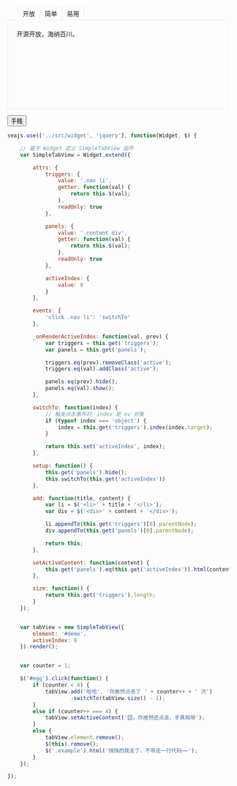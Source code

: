<style>
    #simple-tabs {
        width: 400px;
    }

    .nav li {
        list-style: none;
        float: left;
        border: 1px solid #eee;
        padding: 5px 10px;
        border-bottom: none;
        cursor: pointer;
    }

    .nav li.active {
        background: #eee;
    }

    .content {
        clear: both;
        border: 1px solid #eee;
        height: 200px;
        width: 500px;
        overflow: hidden;
    }

    .content div {
        height: 200px;
        padding: 20px;
    }
</style>

<div id="demo">
    <ul class="nav">
        <li>开放</li>
        <li>简单</li>
        <li>易用</li>
    </ul>
    <div class="content">
        <div>开源开放，海纳百川。</div>
        <div>如无必要，勿增实体。</div>
        <div>一目了然，容易学习。</div>
    </div>
</div>

<button id="egg">手贱</button>


```javascript
seajs.use(['../src/widget', 'jquery'], function(Widget, $) {

    // 基于 Widget 定义 SimpleTabView 组件
    var SimpleTabView = Widget.extend({

        attrs: {
            triggers: {
                value: '.nav li',
                getter: function(val) {
                    return this.$(val);
                },
                readOnly: true
            },

            panels: {
                value: '.content div',
                getter: function(val) {
                    return this.$(val);
                },
                readOnly: true
            },

            activeIndex: {
                value: 0
            }
        },

        events: {
            'click .nav li': 'switchTo'
        },

        _onRenderActiveIndex: function(val, prev) {
            var triggers = this.get('triggers');
            var panels = this.get('panels');

            triggers.eq(prev).removeClass('active');
            triggers.eq(val).addClass('active');

            panels.eq(prev).hide();
            panels.eq(val).show();
        },

        switchTo: function(index) {
            // 触发点击事件时，index 是 ev 对象
            if (typeof index === 'object') {
                index = this.get('triggers').index(index.target);
            }

            return this.set('activeIndex', index);
        },

        setup: function() {
            this.get('panels').hide();
            this.switchTo(this.get('activeIndex'))
        },

        add: function(title, content) {
            var li = $('<li>' + title + '</li>');
            var div = $('<div>' + content + '</div>');

            li.appendTo(this.get('triggers')[0].parentNode);
            div.appendTo(this.get('panels')[0].parentNode);

            return this;
        },

        setActiveContent: function(content) {
            this.get('panels').eq(this.get('activeIndex')).html(content);
        },

        size: function() {
            return this.get('triggers').length;
        }
    });


    var tabView = new SimpleTabView({
        element: '#demo',
        activeIndex: 0
    }).render();


    var counter = 1;

    $('#egg').click(function() {
        if (counter < 4) {
            tabView.add('哈哈', '你居然点击了 ' + counter++ + ' 次')
                    .switchTo(tabView.size() - 1);
        }
        else if (counter++ === 4) {
            tabView.setActiveContent('囧，你居然还点击，手真贱呀');
        }
        else {
            tabView.element.remove();
            $(this).remove();
            $('.example').html('悄悄的我走了，不带走一行代码⋯⋯');
        }
    });

});
```
